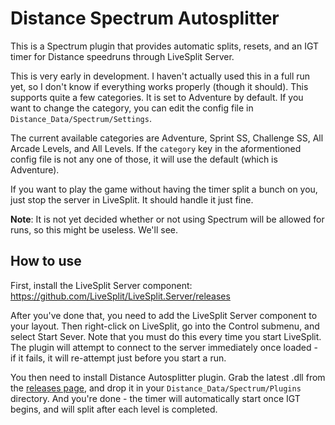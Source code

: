 # Distance Spectrum Autosplitter
This is a Spectrum plugin that provides automatic splits, resets, and an IGT timer for Distance speedruns
through LiveSplit Server.

This is very early in development. I haven't actually used this in a full run yet, so I don't know if
everything works properly (though it should). This supports quite a few categories. It is set to Adventure by
default. If you want to change the category, you can edit the config file in `Distance_Data/Spectrum/Settings`.

The current available categories are Adventure, Sprint SS, Challenge SS, All Arcade Levels, and All Levels.
If the `category` key in the aformentioned config file is not any one of those, it will use the default
(which is Adventure).

If you want to play the game without having the timer split a bunch on you, just stop the server in LiveSplit.
It should handle it just fine.

**Note**: It is not yet decided whether or not using Spectrum will be allowed for runs, so this might be useless.
We'll see. 

## How to use
First, install the LiveSplit Server component: https://github.com/LiveSplit/LiveSplit.Server/releases

After you've done that, you need to add the LiveSplit Server component to your layout. Then right-click on
LiveSplit, go into the Control submenu, and select Start Sever. Note that you must do this every time you
start LiveSplit. The plugin will attempt to connect to the server immediately once loaded - if it fails,
it will re-attempt just before you start a run.

You then need to install Distance Autosplitter plugin. Grab the latest .dll from the
[releases page](https://github.com/TntMatthew/DistanceSpectrumAutosplitter/releases), and drop
it in your `Distance_Data/Spectrum/Plugins` directory. And you're done - the timer will
automatically start once IGT begins, and will split after each level is completed.